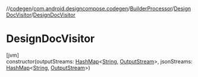 //[codegen](../../../../index.md)/[com.android.designcompose.codegen](../../index.md)/[BuilderProcessor](../index.md)/[DesignDocVisitor](index.md)/[DesignDocVisitor](-design-doc-visitor.md)

# DesignDocVisitor

[jvm]\
constructor(outputStreams: [HashMap](https://kotlinlang.org/api/latest/jvm/stdlib/kotlin.collections/-hash-map/index.html)&lt;[String](https://kotlinlang.org/api/latest/jvm/stdlib/kotlin/-string/index.html), [OutputStream](https://docs.oracle.com/javase/8/docs/api/java/io/OutputStream.html)&gt;, jsonStreams: [HashMap](https://kotlinlang.org/api/latest/jvm/stdlib/kotlin.collections/-hash-map/index.html)&lt;[String](https://kotlinlang.org/api/latest/jvm/stdlib/kotlin/-string/index.html), [OutputStream](https://docs.oracle.com/javase/8/docs/api/java/io/OutputStream.html)&gt;)
